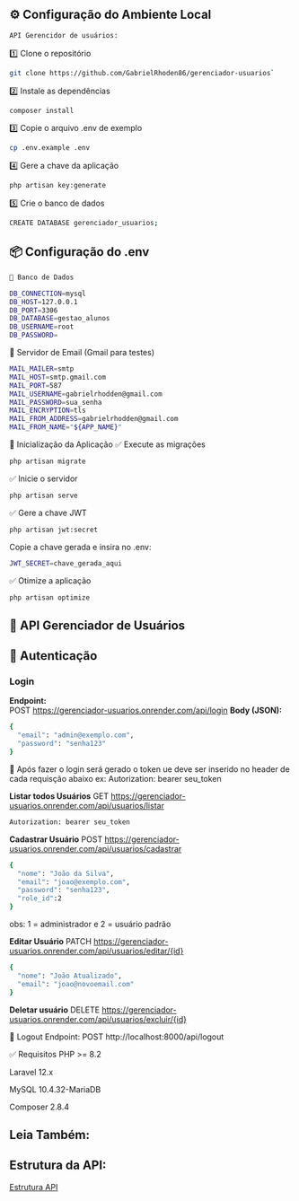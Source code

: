 ## ⚙️ Configuração do Ambiente Local

```bash
API Gerencidor de usuários:
```

1️⃣ Clone o repositório
```bash
git clone https://github.com/GabrielRhoden86/gerenciador-usuarios`
```

2️⃣ Instale as dependências
```bash
composer install
```

3️⃣ Copie o arquivo .env de exemplo
```bash
cp .env.example .env
```

4️⃣ Gere a chave da aplicação
```bash
php artisan key:generate
```

5️⃣ Crie o banco de dados
```bash
CREATE DATABASE gerenciador_usuarios;
```

## 📦 Configuração do .env

```bash
🔧 Banco de Dados

DB_CONNECTION=mysql
DB_HOST=127.0.0.1
DB_PORT=3306
DB_DATABASE=gestao_alunos
DB_USERNAME=root
DB_PASSWORD=
```

📧 Servidor de Email (Gmail para testes)
```bash
MAIL_MAILER=smtp
MAIL_HOST=smtp.gmail.com
MAIL_PORT=587
MAIL_USERNAME=gabrielrhodden@gmail.com
MAIL_PASSWORD=sua_senha
MAIL_ENCRYPTION=tls
MAIL_FROM_ADDRESS=gabrielrhodden@gmail.com
MAIL_FROM_NAME="${APP_NAME}"
```
🚀 Inicialização da Aplicação
✅ Execute as migrações
```bash
php artisan migrate
```

✅ Inicie o servidor
```bash
php artisan serve
```

✅ Gere a chave JWT
```bash
php artisan jwt:secret
```

Copie a chave gerada e insira no .env:
```bash
JWT_SECRET=chave_gerada_aqui
```

✅ Otimize a aplicação
```bash
php artisan optimize
```
## 📌 API Gerenciador de Usuários

## 🔑 Autenticação

### Login
**Endpoint:**  
POST   https://gerenciador-usuarios.onrender.com/api/login
**Body (JSON):**
```bash
{
  "email": "admin@exemplo.com",
  "password": "senha123"
}
```

📌 Após fazer o login será gerado o token ue deve ser inserido no header de cada requisção abaixo
ex: Autorization: bearer seu_token

**Listar todos Usuários**
GET https://gerenciador-usuarios.onrender.com/api/usuarios/listar
```bash
Autorization: bearer seu_token
```

**Cadastrar Usuário**
POST https://gerenciador-usuarios.onrender.com/api/usuarios/cadastrar
```bash
{
  "nome": "João da Silva",
  "email": "joao@exemplo.com",
  "password": "senha123",
  "role_id":2
}
```
obs: 1 = administrador e 2 = usuário padrão 

**Editar Usuário**
PATCH https://gerenciador-usuarios.onrender.com/api/usuarios/editar/{id}
```bash
{
  "nome": "João Atualizado",
  "email": "joao@novoemail.com"
}
```
**Deletar usuário**
DELETE https://gerenciador-usuarios.onrender.com/api/usuarios/excluir/{id}

🚪 Logout
Endpoint:
POST http://localhost:8000/api/logout

✅ Requisitos
PHP >= 8.2

Laravel 12.x

MySQL 10.4.32-MariaDB

Composer 2.8.4

## Leia Também: 

## Estrutura da API:
[Estrutura API](ESTRUTURA.md)
